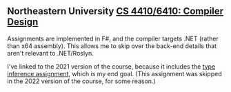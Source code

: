 ## Northeastern University [CS 4410/6410: Compiler Design](https://course.ccs.neu.edu/cs4410sp21/)

Assignments are implemented in F#, and the compiler targets .NET (rather than x64 assembly). This allows me to skip over the back-end details that aren't relevant to .NET/Roslyn.

I've linked to the 2021 version of the course, because it includes the [type inference assignment](https://course.ccs.neu.edu/cs4410sp21/hw_taipan_assignment.html), which is my end goal. (This assignment was skipped in the 2022 version of the course, for some reason.)
